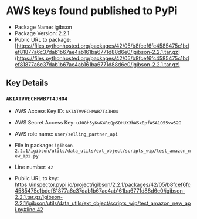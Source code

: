# AWS keys found published to PyPi

* Package Name: igibson
* Package Version: 2.2.1
* Public URL to package: [https://files.pythonhosted.org/packages/42/05/b8fcef6fc4585475c1bdef81877a6c37dab1b67ae4ab161ba6771d88d6e0/igibson-2.2.1.tar.gz](https://files.pythonhosted.org/packages/42/05/b8fcef6fc4585475c1bdef81877a6c37dab1b67ae4ab161ba6771d88d6e0/igibson-2.2.1.tar.gz)

## Key Details

### `AKIATVVECHMWB7T4JHO4`

* AWS Access Key ID: `AKIATVVECHMWB7T4JHO4`
* AWS Secret Access Key: `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` 
* AWS role name: `user/selling_partner_api`
* File in package: `igibson-2.2.1/igibson/utils/data_utils/ext_object/scripts_wip/test_amazon_new_api.py`
* Line number: `42`

* Public URL to key: https://inspector.pypi.io/project/igibson/2.2.1/packages/42/05/b8fcef6fc4585475c1bdef81877a6c37dab1b67ae4ab161ba6771d88d6e0/igibson-2.2.1.tar.gz/igibson-2.2.1/igibson/utils/data_utils/ext_object/scripts_wip/test_amazon_new_api.py#line.42



